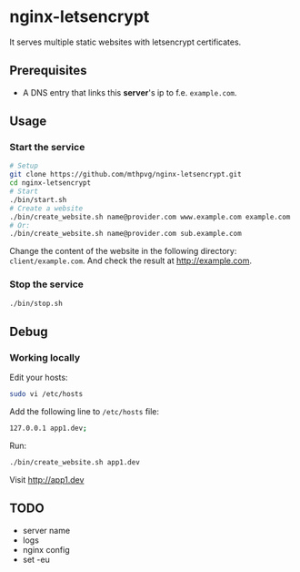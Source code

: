 # nginx-letsencrypt

It serves multiple static websites with letsencrypt certificates.

## Prerequisites
- A DNS entry that links this **server**'s ip to f.e. `example.com`.

## Usage

### Start the service

```bash
# Setup
git clone https://github.com/mthpvg/nginx-letsencrypt.git
cd nginx-letsencrypt
# Start
./bin/start.sh
# Create a website
./bin/create_website.sh name@provider.com www.example.com example.com
# Or:
./bin/create_website.sh name@provider.com sub.example.com
```
Change the content of the website in the following directory: `client/example.com`. And check the result at http://example.com.

### Stop the service
```bash
./bin/stop.sh
```

## Debug

### Working locally
Edit your hosts:
```bash
sudo vi /etc/hosts
```
Add the following line to `/etc/hosts` file:
```bash
127.0.0.1 app1.dev;
```
Run:
```bash
./bin/create_website.sh app1.dev
```
Visit http://app1.dev

## TODO
- server name
- logs
- nginx config
- set -eu
